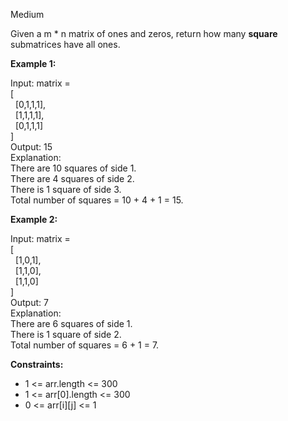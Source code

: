 Medium

Given a m * n matrix of ones and zeros, return how many **square** submatrices have all ones.

 

**Example 1:**

Input: matrix =  
[  
&nbsp;&nbsp;[0,1,1,1],  
&nbsp;&nbsp;[1,1,1,1],  
&nbsp;&nbsp;[0,1,1,1]  
]  
Output: 15  
Explanation:   
There are 10 squares of side 1.  
There are 4 squares of side 2.  
There is  1 square of side 3.  
Total number of squares = 10 + 4 + 1 = 15.  

**Example 2:**

Input: matrix =   
[  
&nbsp;&nbsp;[1,0,1],  
&nbsp;&nbsp;[1,1,0],  
&nbsp;&nbsp;[1,1,0]  
]  
Output: 7  
Explanation:   
There are 6 squares of side 1.    
There is 1 square of side 2.   
Total number of squares = 6 + 1 = 7.  
 

**Constraints:**

- 1 <= arr.length <= 300  
- 1 <= arr[0].length <= 300  
- 0 <= arr[i][j] <= 1
